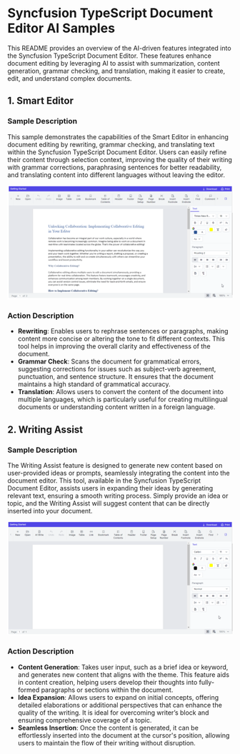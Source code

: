 # Syncfusion TypeScript Document Editor AI Samples

This README provides an overview of the AI-driven features integrated into the Syncfusion TypeScript Document Editor. These features enhance document editing by leveraging AI to assist with summarization, content generation, grammar checking, and translation, making it easier to create, edit, and understand complex documents.

## 1. Smart Editor

### Sample Description

This sample demonstrates the capabilities of the Smart Editor in enhancing document editing by rewriting, grammar checking, and translating text within the Syncfusion TypeScript Document Editor. Users can easily refine their content through selection context, improving the quality of their writing with grammar corrections, paraphrasing sentences for better readability, and translating content into different languages without leaving the editor.

![Document Editor AI Features](../gif-images/document%20editor/smart-editor.gif)

### Action Description

- **Rewriting**: Enables users to rephrase sentences or paragraphs, making content more concise or altering the tone to fit different contexts. This tool helps in improving the overall clarity and effectiveness of the document.
- **Grammar Check**: Scans the document for grammatical errors, suggesting corrections for issues such as subject-verb agreement, punctuation, and sentence structure. It ensures that the document maintains a high standard of grammatical accuracy.
- **Translation**: Allows users to convert the content of the document into multiple languages, which is particularly useful for creating multilingual documents or understanding content written in a foreign language.

## 2. Writing Assist

### Sample Description

The Writing Assist feature is designed to generate new content based on user-provided ideas or prompts, seamlessly integrating the content into the document editor. This tool, available in the Syncfusion TypeScript Document Editor, assists users in expanding their ideas by generating relevant text, ensuring a smooth writing process. Simply provide an idea or topic, and the Writing Assist will suggest content that can be directly inserted into your document.

![Writing Assist Feature](../gif-images/document%20editor/writing-assist.gif)

### Action Description

- **Content Generation**: Takes user input, such as a brief idea or keyword, and generates new content that aligns with the theme. This feature aids in content creation, helping users develop their thoughts into fully-formed paragraphs or sections within the document.
- **Idea Expansion**: Allows users to expand on initial concepts, offering detailed elaborations or additional perspectives that can enhance the quality of the writing. It is ideal for overcoming writer’s block and ensuring comprehensive coverage of a topic.
- **Seamless Insertion**: Once the content is generated, it can be effortlessly inserted into the document at the cursor's position, allowing users to maintain the flow of their writing without disruption.
